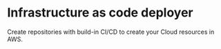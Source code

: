 # Infrastructure as code deployer


Create repositories with build-in CI/CD to create your Cloud resources in AWS.

